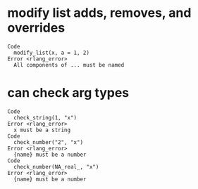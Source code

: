 # modify list adds, removes, and overrides

    Code
      modify_list(x, a = 1, 2)
    Error <rlang_error>
      All components of ... must be named

# can check arg types

    Code
      check_string(1, "x")
    Error <rlang_error>
      x must be a string
    Code
      check_number("2", "x")
    Error <rlang_error>
      {name} must be a number
    Code
      check_number(NA_real_, "x")
    Error <rlang_error>
      {name} must be a number

